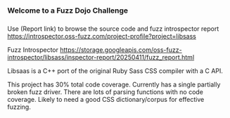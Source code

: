###
### Welcome to a Fuzz Dojo Challenge
###

Use (Report link) to browse the source code and fuzz introspector report https://introspector.oss-fuzz.com/project-profile?project=libsass

Fuzz Introspector
https://storage.googleapis.com/oss-fuzz-introspector/libsass/inspector-report/20250411/fuzz_report.html

Libsaas is a C++ port of the original Ruby Sass CSS compiler with a C API.  

This project has 30% total code coverage.  Currently has a single partially broken fuzz driver. There are lots of parsing functions with no code coverage. Likely to need a good CSS dictionary/corpus for effective fuzzing.
